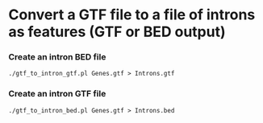 # Convert a GTF file to a file of introns as features (GTF or BED output)

### Create an intron BED file
```
./gtf_to_intron_gtf.pl Genes.gtf > Introns.gtf
```

### Create an intron GTF file
```
./gtf_to_intron_bed.pl Genes.gtf > Introns.bed
```